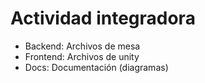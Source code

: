 # Actividad integradora

- Backend:
Archivos de mesa
- Frontend:
Archivos de unity
- Docs:
Documentación (diagramas)